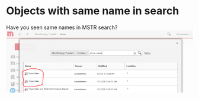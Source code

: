 # Objects with same name in search

Have you seen same names in MSTR search?
![My image](https://github.com/svbmicro/SameNameInSearch/blob/master/Samename.PNG)
